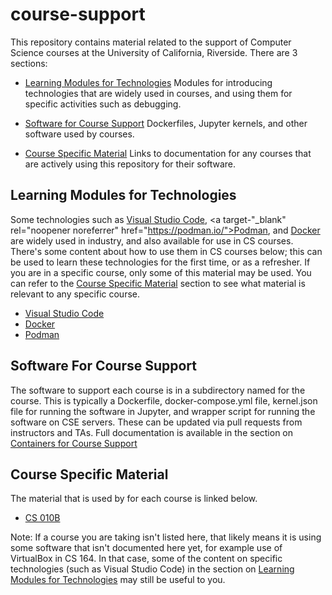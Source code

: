 # course-support

This repository contains material related to the support of Computer Science courses
at the University of California, Riverside.  There are 3 sections:

- [Learning Modules for Technologies](#learning-modules-for-technologies) Modules for introducing 
technologies that are widely used in courses, and using them for specific activities such as debugging.

- [Software for Course Support](#software-for-course-support) Dockerfiles, Jupyter kernels, and other
software used by courses.

- [Course Specific Material](#course-specific-material) Links to documentation for any courses that are 
actively using this repository for their software.

## Learning Modules for Technologies

Some technologies such as <a target="_blank" rel="noopener noreferrer" href="https://code.visualstudio.com/">Visual Studio Code</a>, <a target-"_blank"
rel="noopener noreferrer" href="https://podman.io/">Podman</a>, and 
<a target="_blank" rel="noopener noreferrer" href="https://docs.docker.com/get-docker/">Docker</a> are widely used in industry, and also 
available for use in CS courses. There's some content about how to use them in CS 
courses below; this can be used to learn these technologies for the first time, or 
as a refresher.  If you are in a specific course, only some of this material may be 
used.  You can refer to the [Course Specific Material](#course-specific-material) section to see 
what material is relevant to any specific course.

- [Visual Studio Code](/learning_modules/vscode/README.md)
- [Docker](/learning_modules/containers)
- [Podman](/learning_modules/containers)

## Software For Course Support

The software to support each course is in a subdirectory named for the course.  This is typically a Dockerfile, 
docker-compose.yml file, kernel.json file for running the software in Jupyter, and wrapper script for running
the software on CSE servers. These can be updated via pull requests from instructors and TAs.  Full documentation 
is available in the section on [Containers for Course Support](/containers/README.md)

## Course Specific Material

The material that is used by for each course is linked below.

- [CS 010B](/courses/cs010b/README.md)

Note: If a course you are taking isn't listed here, that likely means it is using
some software that isn't documented here yet, for example use of VirtualBox in CS 164.
In that case, some of the content on specific technologies (such as Visual Studio Code) 
in the section on [Learning Modules for Technologies](#learning-modules-for-technologies) 
may still be useful to you.



